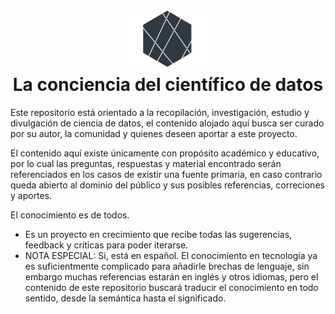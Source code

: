 
<h1 align="center">
  <img src="images/logo.png">
  <br/>
  La conciencia del científico de datos
  <br>
</h1>





Este repositorio está orientado a la recopilación, investigación, estudio y divulgación de ciencia de datos, el contenido alojado aquí busca ser curado por su autor, la comunidad y quienes deseen aportar a este proyecto.

El contenido aquí existe únicamente con  propósito académico y  educativo, por lo cual las preguntas, respuestas y material encontrado serán referenciados en los casos de existir una fuente primaria, en caso contrario queda abierto al dominio del público y sus posibles referencias, correciones y aportes.

El conocimiento es de todos.

* Es un proyecto en crecimiento que recibe todas las sugerencias, feedback y críticas para poder iterarse.
* NOTA ESPECIAL: Si, está en español. El conocimiento en tecnología ya es suficientmente complicado para añadirle brechas de lenguaje, sin embargo muchas referencias estarán en inglés y otros idiomas, pero el contenido de este repositorio buscará traducir el conocimiento en todo sentido, desde la semántica hasta el significado.



